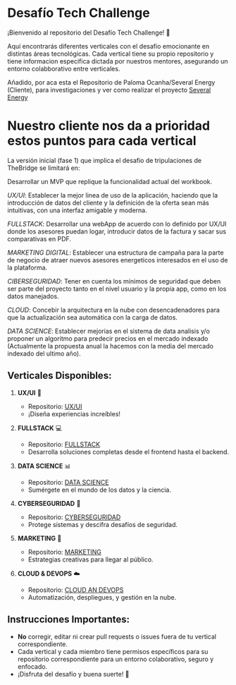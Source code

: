 # Desafío Tech Challenge

¡Bienvenido al repositorio del Desafío Tech Challenge! 🚀

Aquí encontrarás diferentes verticales con el desafío emocionante en distintas áreas tecnológicas. Cada vertical tiene su propio repositorio y tiene informacion especifica dictada por nuestros mentores, asegurando un entorno colabborativo entre verticales.

Añadido, por aca esta el Repositorio de Paloma Ocanha/Several Energy (Cliente), para investigaciones y ver como realizar el proyecto [Several Energy](https://github.com/The-Bridge-Challenge/DESAFIO_TRIPULACIONES_SEVERAL)

# Nuestro cliente nos da a prioridad estos puntos para cada vertical

La versión inicial (fase 1) que implica el desafio de tripulaciones de TheBridge se limitará en:

Desarrollar un MVP que replique la funcionalidad actual del workbook.

*UX/UI*: Establecer la mejor linea de uso de la aplicación, haciendo que la introducción de datos del cliente y la definición de la oferta sean más intuitivas, con una interfaz amigable y moderna.

*FULLSTACK*: Desarrollar una webApp de acuerdo con lo definido por UX/UI donde los asesores puedan logar, introducir datos de la factura y sacar sus comparativas en PDF.

*MARKETING DIGITAL*: Establecer una estructura de campaña para la parte de negocio de atraer nuevos asesores energeticos interesados en el uso de la plataforma.

*CIBERSEGURIDAD*: Tener en cuenta los mínimos de seguridad que deben ser parte del proyecto tanto en el nivel usuario y la propia app, como en los datos manejados.

*CLOUD*: Concebir la arquitectura en la nube con desencadenadores para que la actualización sea automática con la carga de datos.

*DATA SCIENCE*: Establecer mejorias en el sistema de data analisis y/o proponer un algoritmo para predecir precios en el mercado indexado (Actualmente la propuesta anual la hacemos con la media del mercado indexado del ultimo año).


## Verticales Disponibles:

1. **UX/UI** 🎨
   - Repositorio: [UX/UI](https://github.com/The-Bridge-Challenge/UX-UI)
   - ¡Diseña experiencias increíbles!

2. **FULLSTACK** 💻
   - Repositorio: [FULLSTACK](https://github.com/The-Bridge-Challenge/FULLSTACK)
   - Desarrolla soluciones completas desde el frontend hasta el backend.

3. **DATA SCIENCE** 📊
   - Repositorio: [DATA SCIENCE](https://github.com/The-Bridge-Challenge/DATA-SCIENCE)
   - Sumérgete en el mundo de los datos y la ciencia.

4. **CYBERSEGURIDAD** 🔐
   - Repositorio: [CYBERSEGURIDAD](https://github.com/The-Bridge-Challenge/CYBERSEGURIDAD)
   - Protege sistemas y descifra desafíos de seguridad.

5. **MARKETING** 📢
   - Repositorio: [MARKETING](https://github.com/The-Bridge-Challenge/MARKETING)
   - Estrategias creativas para llegar al público.

6. **CLOUD & DEVOPS** ☁️
   - Repositorio: [CLOUD AN DEVOPS](https://github.com/The-Bridge-Challenge/CLOUD-DEVOPS)
   - Automatización, despliegues, y gestión en la nube.

## Instrucciones Importantes:

- **No** corregir, editar ni crear pull requests o issues fuera de tu vertical correspondiente.
- Cada vertical y cada miembro tiene permisos específicos para su repositorio correspondiente para un entorno colaborativo, seguro y enfocado.
- ¡Disfruta del desafío y buena suerte! 🚀
